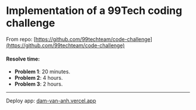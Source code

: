 # Implementation of a 99Tech coding challenge #
From repo: [https://github.com/99techteam/code-challenge](https://github.com/99techteam/code-challenge)
#### Resolve time:
- **Problem 1**: 20 minutes.
- **Problem 2**: 4 hours.
- **Problem 3**: 2 hours.
---------
Deploy app: [dam-van-anh.vercel.app](https://dam-van-anh.vercel.app/ "https://dam-van-anh.vercel.app")